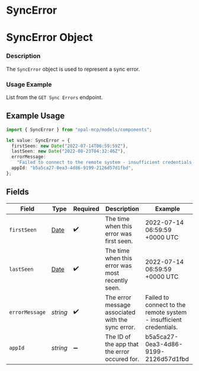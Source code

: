 # SyncError

# SyncError Object
### Description
The `SyncError` object is used to represent a sync error.

### Usage Example
List from the `GET Sync Errors` endpoint.

## Example Usage

```typescript
import { SyncError } from "opal-mcp/models/components";

let value: SyncError = {
  firstSeen: new Date("2022-07-14T06:59:59Z"),
  lastSeen: new Date("2022-08-23T04:32:46Z"),
  errorMessage:
    "Failed to connect to the remote system - insufficient credentials.",
  appId: "b5a5ca27-0ea3-4d86-9199-2126d57d1fbd",
};
```

## Fields

| Field                                                                                         | Type                                                                                          | Required                                                                                      | Description                                                                                   | Example                                                                                       |
| --------------------------------------------------------------------------------------------- | --------------------------------------------------------------------------------------------- | --------------------------------------------------------------------------------------------- | --------------------------------------------------------------------------------------------- | --------------------------------------------------------------------------------------------- |
| `firstSeen`                                                                                   | [Date](https://developer.mozilla.org/en-US/docs/Web/JavaScript/Reference/Global_Objects/Date) | :heavy_check_mark:                                                                            | The time when this error was first seen.                                                      | 2022-07-14 06:59:59 +0000 UTC                                                                 |
| `lastSeen`                                                                                    | [Date](https://developer.mozilla.org/en-US/docs/Web/JavaScript/Reference/Global_Objects/Date) | :heavy_check_mark:                                                                            | The time when this error was most recently seen.                                              | 2022-07-14 06:59:59 +0000 UTC                                                                 |
| `errorMessage`                                                                                | *string*                                                                                      | :heavy_check_mark:                                                                            | The error message associated with the sync error.                                             | Failed to connect to the remote system - insufficient credentials.                            |
| `appId`                                                                                       | *string*                                                                                      | :heavy_minus_sign:                                                                            | The ID of the app that the error occured for.                                                 | b5a5ca27-0ea3-4d86-9199-2126d57d1fbd                                                          |